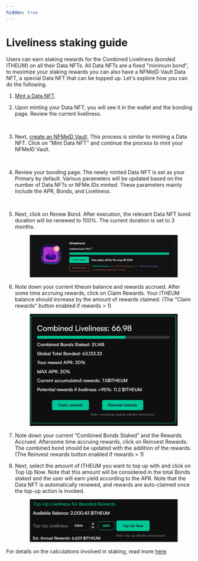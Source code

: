 ```yaml
---
hidden: true
---
```


# Liveliness staking guide

Users can earn staking rewards for the Combined Liveliness (bonded ITHEUM) on all their Data NFTs. All Data NFTs are a fixed "minimum bond", to maximize your staking rewards you can also have a NFMeID Vault Data NFT, a special Data NFT that can be topped up. Let's explore how you can do the following.

1. [Mint a Data NFT](../data-dex/minting-a-data-nft/).
2.  Upon minting your Data NFT, you will see it in the wallet and the bonding page. Review the current liveliness.&#x20;

    <figure><img src="https://lh7-rt.googleusercontent.com/docsz/AD_4nXf6yK9mb3yk2MJ4AeMSDOoQGNcJ7GXo8zbWKL95_6vfVVrrsfNOt7FeyERmKIpeTlbaTvGU75Li-TW6YUY2xGovuLTbnWvQU7xuDze2j2FT46S9ChrhH5nsYD4uCjJLqucQ_90E9wlATtU_Ksi2W2X9NUBb?key=pgp5AiPLLU0-_TXnCJUUDw" alt=""><figcaption></figcaption></figure>
3. Next, [create an NFMeID Vault](https://datadex.itheum.io/mintdata). This process is similar to minting a Data NFT. Click on “Mint Data NFT” and continue the process to mint your NFMeID Vault.

<figure><img src="https://lh7-rt.googleusercontent.com/docsz/AD_4nXdq5-E4pj9Xt97bN0DFHzXwowG1BLNO9e-7IxYyNmg3bsqiRF_OhTtThvv8X_todBhgC_mquQG7LQFX8PVsfMyxZQD7d3IaPuPnZHN5ywoOeIxSJOY9bm3TBUpLjjhVqSfd0xNQ5MnHAwfs_SwJDd9vOFfd?key=pgp5AiPLLU0-_TXnCJUUDw" alt=""><figcaption></figcaption></figure>

4.  Review your bonding page. The newly minted Data NFT is set as your Primary by default. Various parameters will be updated based on the number of Data NFTs or NFMe.IDs minted. These parameters mainly include the APR, Bonds, and Liveliness.

    <figure><img src="https://lh7-rt.googleusercontent.com/docsz/AD_4nXfczVN3dB8qEq9tDVD_LKjf-c91KlzyfuDCxA11UIp6jtsRjPE5NoYHfIDjV8-PLhV0CJhIyHwVJnKyBOfr4byxC2vh6_fMlL66GLYihOVIiVwh-OZOKT1On7DJW9FBRJJ9Qtfk47vPwo5VTihxLV2XAPRf?key=pgp5AiPLLU0-_TXnCJUUDw" alt=""><figcaption></figcaption></figure>
5.  Next, click on Renew Bond. After execution, the relevant Data NFT bond duration will be renewed to 100%. The current duration is set to 3 months.

    <figure><img src="../../.gitbook/assets/image (3).png" alt=""><figcaption></figcaption></figure>
6.  Note down your current Itheum balance and rewards accrued. After some time  accruing rewards, click on Claim Rewards. Your ITHEUM balance should increase by the amount of rewards claimed. (The "Claim rewards" button enabled if rewards > 1)

    <figure><img src="../../.gitbook/assets/image (1).png" alt=""><figcaption></figcaption></figure>
7. &#x20;Note down your current “Combined Bonds Staked” and the Rewards Accrued. Aftersome time accruing rewards, click on Reinvest Rewards. The combined bond should be updated with the addition of the rewards. (The Reinvest rewards button enabled if rewards > 1)
8.  Next, select the amount of ITHEUM you want to top up with and click on Top Up Now. Note that this amount will be considered in the total Bonds staked and the user will earn yield according to the APR. Note that the Data NFT is automatically renewed, and rewards are auto-claimed once the top-up action is invoked.

    <figure><img src="../../.gitbook/assets/image (2).png" alt=""><figcaption></figcaption></figure>

For details on the calculations involved in staking, read more [here](../../protocol/itheum-life-liveliness-and-reputation-signalling/data-creator-staking.md).
